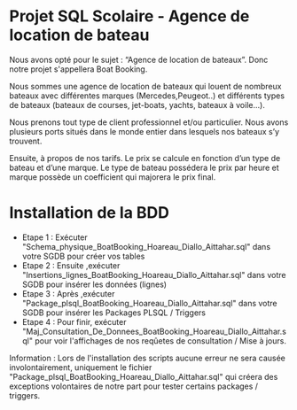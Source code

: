 # Projet SQL Scolaire - Agence de location de bateau

Nous avons opté pour le sujet  : “Agence de location de bateaux”. Donc notre projet s'appellera Boat Booking. 

Nous sommes une agence de location de bateaux qui louent de nombreux bateaux avec différentes marques (Mercedes,Peugeot..) et différents types de bateaux (bateaux de courses, jet-boats, yachts, bateaux à voile…). 

Nous prenons tout type de client professionnel et/ou particulier. Nous avons plusieurs ports situés dans le monde entier dans lesquels nos bateaux s’y trouvent.

Ensuite, à propos de nos tarifs. Le prix se calcule en fonction d’un type de bateau et d’une marque. Le type de bateau possédera le prix par heure et marque possède un coefficient qui majorera le prix final.


# Installation de la BDD
- Etape 1 : Exécuter "Schema_physique_BoatBooking_Hoareau_Diallo_Aittahar.sql" dans votre SGDB pour créer vos tables
- Etape 2 : Ensuite ,exécuter "Insertions_lignes_BoatBooking_Hoareau_Diallo_Aittahar.sql" dans votre SGDB pour insérer les données (lignes)
- Etape 3 : Après ,exécuter "Package_plsql_BoatBooking_Hoareau_Diallo_Aittahar.sql" dans votre SGDB pour insérer les Packages PLSQL / Triggers
- Etape 4 : Pour finir, exécuter  "Maj_Consultation_De_Donnees_BoatBooking_Hoareau_Diallo_Aittahar.sql" pour voir l'affichages de nos reqûetes de consultation / Mise à jours.

Information : Lors de l'installation des scripts aucune erreur ne sera causée involontairement, uniquement le fichier "Package_plsql_BoatBooking_Hoareau_Diallo_Aittahar.sql" qui créera des exceptions volontaires de notre part pour tester certains packages / triggers. 

